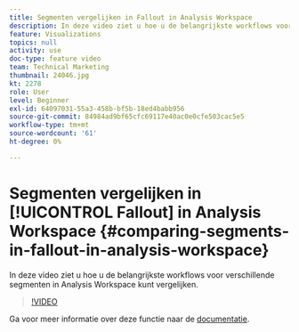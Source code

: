 ```yaml
---
title: Segmenten vergelijken in Fallout in Analysis Workspace
description: In deze video ziet u hoe u de belangrijkste workflows voor verschillende segmenten in Analysis Workspace kunt vergelijken.
feature: Visualizations
topics: null
activity: use
doc-type: feature video
team: Technical Marketing
thumbnail: 24046.jpg
kt: 2278
role: User
level: Beginner
exl-id: 64097031-55a3-458b-bf5b-18ed4babb956
source-git-commit: 84984ad9bf65cfc69117e40ac0e0cfe503cac5e5
workflow-type: tm+mt
source-wordcount: '61'
ht-degree: 0%

---
```


# Segmenten vergelijken in [!UICONTROL Fallout] in Analysis Workspace {#comparing-segments-in-fallout-in-analysis-workspace}

In deze video ziet u hoe u de belangrijkste workflows voor verschillende segmenten in Analysis Workspace kunt vergelijken.

>[!VIDEO](https://video.tv.adobe.com/v/24046/?quality=12&learn=on)

Ga voor meer informatie over deze functie naar de [documentatie](https://experienceleague.adobe.com/docs/analytics/analyze/analysis-workspace/visualizations/fallout/compare-segments-fallout.html?lang=en).
